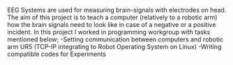
EEG Systems are used for measuring brain-signals with electrodes on head. The aim of this project is to
teach a computer (relatively to a robotic arm) how the brain signals need to look like in case of a negative
or a positive incident.
In this project I worked in programming workgroup with tasks mentioned below;
-Setting communication between computers and robotic arm UR5 (TCP-IP integrating to Robot
Operating System on Linux)
-Writing compatible codes for Experiments
